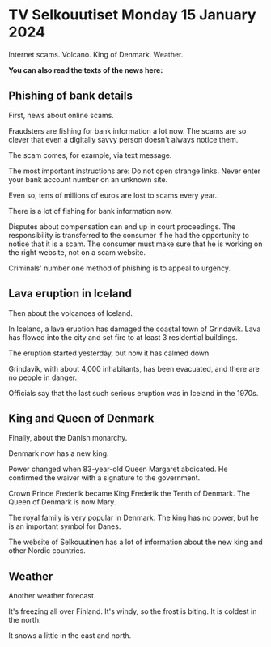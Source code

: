 # TV Selkouutiset Monday 15 January 2024

Internet scams. Volcano. King of Denmark. Weather.

**You can also read the texts of the news here:**

## Phishing of bank details

First, news about online scams.

Fraudsters are fishing for bank information a lot now. The scams are so clever that even a digitally savvy person doesn't always notice them.

The scam comes, for example, via text message.

The most important instructions are: Do not open strange links. Never enter your bank account number on an unknown site.

Even so, tens of millions of euros are lost to scams every year.

There is a lot of fishing for bank information now.

Disputes about compensation can end up in court proceedings. The responsibility is transferred to the consumer if he had the opportunity to notice that it is a scam. The consumer must make sure that he is working on the right website, not on a scam website.

Criminals' number one method of phishing is to appeal to urgency.

## Lava eruption in Iceland

Then about the volcanoes of Iceland.

In Iceland, a lava eruption has damaged the coastal town of Grindavik. Lava has flowed into the city and set fire to at least 3 residential buildings.

The eruption started yesterday, but now it has calmed down.

Grindavik, with about 4,000 inhabitants, has been evacuated, and there are no people in danger.

Officials say that the last such serious eruption was in Iceland in the 1970s.

## King and Queen of Denmark

Finally, about the Danish monarchy.

Denmark now has a new king.

Power changed when 83-year-old Queen Margaret abdicated. He confirmed the waiver with a signature to the government.

Crown Prince Frederik became King Frederik the Tenth of Denmark. The Queen of Denmark is now Mary.

The royal family is very popular in Denmark. The king has no power, but he is an important symbol for Danes.

The website of Selkouutinen has a lot of information about the new king and other Nordic countries.

## Weather

Another weather forecast.

It's freezing all over Finland. It's windy, so the frost is biting. It is coldest in the north.

It snows a little in the east and north.
